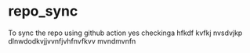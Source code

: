 # repo_sync
To sync the repo using github action
yes checkinga hfkdf kvfkj nvsdvjkp dlnwdodkvjjvvnfjvhfnvfkvv mvndmvnfn
